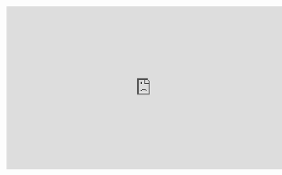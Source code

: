 <iframe width="768" height="432" src="https://miro.com/app/embed/uXjVNbm96Ts=/?pres=1&frameId=3458764568634656708&embedId=404723155047" frameborder="0" scrolling="no" allow="fullscreen; clipboard-read; clipboard-write" allowfullscreen></iframe>
